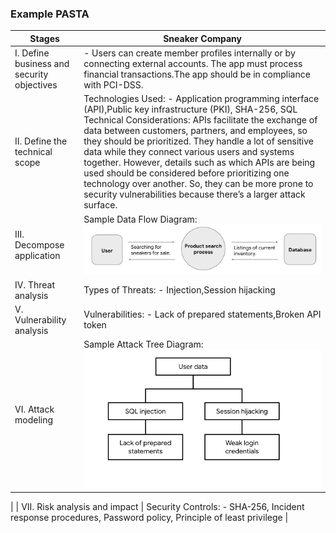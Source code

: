 ### Example PASTA


| Stages | Sneaker Company |
|--------|-----------------|
| I. Define business and security objectives |  - Users can create member profiles internally or by connecting external accounts. The app must process financial transactions.The app should be in compliance with PCI-DSS. |
| II. Define the technical scope | Technologies Used: - Application programming interface (API),Public key infrastructure (PKI), SHA-256, SQL Technical Considerations:  APIs facilitate the exchange of data between customers, partners, and employees, so they should be prioritized. They handle a lot of sensitive data while they connect various users and systems together. However, details such as which APIs are being used should be considered before prioritizing one technology over another. So, they can be more prone to security vulnerabilities because there’s a larger attack surface. |
| III. Decompose application | Sample Data Flow Diagram: ![Alt Text](decompose_application.png) | 
| IV. Threat analysis | Types of Threats: - Injection,Session hijacking |
| V. Vulnerability analysis | Vulnerabilities: - Lack of prepared statements,Broken API token |
| VI. Attack modeling |  Sample Attack Tree Diagram:![Alt Text](attack_tree.png)
 |
| VII. Risk analysis and impact | Security Controls: - SHA-256, Incident response procedures, Password policy, Principle of least privilege |
